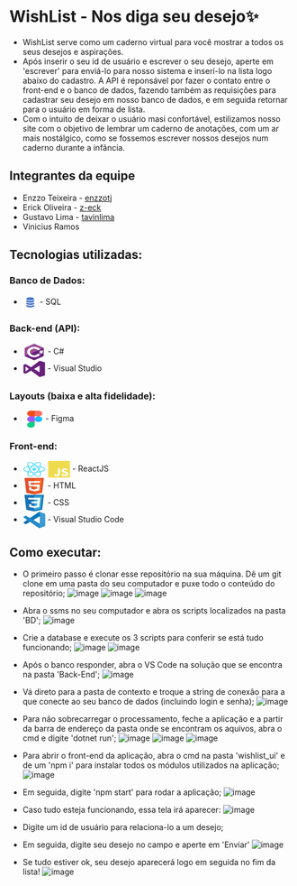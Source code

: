 # WishList -  Nos diga seu desejo✨
- WishList serve como um caderno virtual para você mostrar a todos os seus desejos e aspirações.
- Após inserir o seu id de usuário e escrever o seu desejo, aperte em 'escrever' para enviá-lo para nosso sistema e inserí-lo na lista logo abaixo do cadastro. A API é reponsável por fazer o contato entre o front-end e o banco de dados, fazendo também as requisições para cadastrar seu desejo em nosso banco de dados, e em seguida retornar para o usuário em forma de lista.
- Com o intuito de deixar o usuário masi confortável, estilizamos nosso site com o objetivo de lembrar um caderno de anotações, com um ar mais nostálgico, como se fossemos escrever nossos desejos num caderno durante a infância.

## Integrantes da equipe
- Enzzo Teixeira - <a href='https://github.com/enzzotj'>enzzotj</a>
- Erick Oliveira - <a href='https://github.com/z-eck'>z-eck</a>
- Gustavo Lima - <a href='https://github.com/tavinlima'>tavinlima</a>
- Vinicius Ramos

## Tecnologias utilizadas:
### Banco de Dados:
- <img align="center" alt="SQL" width="26px" src="https://raw.githubusercontent.com/github/explore/80688e429a7d4ef2fca1e82350fe8e3517d3494d/topics/sql/sql.png" /> - SQL
### Back-end (API): 
- <img align="center" alt="logo-Csharp" height="30" width="40" src="https://raw.githubusercontent.com/devicons/devicon/master/icons/csharp/csharp-original.svg"> - C# 
- <img align="center" alt="logo_visual_studio" height="30" width="40" src="https://raw.githubusercontent.com/devicons/devicon/9f4f5cdb393299a81125eb5127929ea7bfe42889/icons/visualstudio/visualstudio-plain.svg"> - Visual Studio

### Layouts (baixa e alta fidelidade): 
- <img align="center" alt="logo_figma" height="30" width="40" src="https://raw.githubusercontent.com/devicons/devicon/9f4f5cdb393299a81125eb5127929ea7bfe42889/icons/figma/figma-original.svg">- Figma

### Front-end: 
- <img align="center" alt="logo-React" height="30" width="40" src="https://raw.githubusercontent.com/devicons/devicon/master/icons/react/react-original.svg"> <img align="center" alt="logo-JavaScript" height="30" width="40" src="https://raw.githubusercontent.com/devicons/devicon/master/icons/javascript/javascript-plain.svg"> - ReactJS
- <img align="center" alt="logo-HTML" height="30" width="40" src="https://raw.githubusercontent.com/devicons/devicon/master/icons/html5/html5-original.svg"> - HTML
- <img align="center" alt="logo-CSS" height="30" width="40" src="https://raw.githubusercontent.com/devicons/devicon/master/icons/css3/css3-original.svg"> - CSS
- <img align="center" alt="logo_VS_code" height="30" width="40" src="https://raw.githubusercontent.com/devicons/devicon/9f4f5cdb393299a81125eb5127929ea7bfe42889/icons/vscode/vscode-original.svg"> - Visual Studio Code

## Como executar:
- O primeiro passo é clonar esse repositório na sua máquina. Dê um git clone em uma pasta do seu computador e puxe todo o conteúdo do repositório;
![image](https://user-images.githubusercontent.com/82414372/139128745-bba16a45-dd0f-412d-8fc6-97a758427c19.png)
![image](https://user-images.githubusercontent.com/82414372/139128823-ff065a72-ef85-4fa0-9a44-ce42be7597cd.png)
![image](https://user-images.githubusercontent.com/82414372/139128835-9f3437e5-ddf4-4327-b7f7-596120011dec.png)

- Abra o ssms no seu computador e abra os scripts localizados na pasta 'BD';
![image](https://user-images.githubusercontent.com/82414372/139128879-e5c1a5df-51c4-4f09-acd2-bedcc02ea6ab.png)

- Crie a database e execute os 3 scripts para conferir se está tudo funcionando;
![image](https://user-images.githubusercontent.com/82414372/139128912-2a0d01ad-449a-4728-8d1d-c2006a4a1a10.png)
![image](https://user-images.githubusercontent.com/82414372/139128924-15d6bb5a-6a3b-485c-b0d2-6274e43b5bbd.png)

- Após o banco responder, abra o VS Code na solução que se encontra na pasta 'Back-End';
![image](https://user-images.githubusercontent.com/82414372/139128954-b87169ab-c121-425c-8488-f2624bc919be.png)

- Vá direto para a pasta de contexto e troque a string de conexão para a que conecte ao seu banco de dados (incluindo login e senha);
![image](https://user-images.githubusercontent.com/82414372/139129620-e1cf95cf-d715-4acb-bea6-813dc181e65c.png)

- Para não sobrecarregar o processamento, feche a aplicação e a partir da barra de endereço da pasta onde se encontram os aquivos, abra o cmd e digite 'dotnet run';
![image](https://user-images.githubusercontent.com/82414372/139129151-62f419bb-dfff-4421-89fc-ebd0f64dded8.png)
![image](https://user-images.githubusercontent.com/82414372/139129188-59ec8f60-0f21-4736-9c53-f4362eedd15f.png)
![image](https://user-images.githubusercontent.com/82414372/139129203-c86aca5a-35c8-42c3-82c5-c632f47799f4.png)

- Para abrir o front-end da aplicação, abra o cmd na pasta 'wishlist_ui' e de um 'npm i' para instalar todos os módulos utilizados na aplicação;
![image](https://user-images.githubusercontent.com/82414372/139129252-b8b939d9-1cd0-4e95-b6b4-ed80a90f27a8.png)

- Em seguida, digite 'npm start' para rodar a aplicação;
![image](https://user-images.githubusercontent.com/82414372/139129295-278e15b6-7f1a-416a-80d3-7eff5589cd55.png)

- Caso tudo esteja funcionando, essa tela irá aparecer:
![image](https://user-images.githubusercontent.com/82414372/139176738-d4976a63-e9e3-48e1-aa8e-275febba33a0.png)

- Digite um id de usuário para relaciona-lo a um desejo;
- Em seguida, digite seu desejo no campo e aperte em 'Enviar'
![image](https://user-images.githubusercontent.com/82414372/139177004-19aa01e7-ecea-4599-a87a-e0819d53c884.png)

- Se tudo estiver ok, seu desejo aparecerá logo em seguida no fim da lista!
![image](https://user-images.githubusercontent.com/82414372/139177051-25f64d50-b276-46f3-911b-7a1fc6b99420.png)

